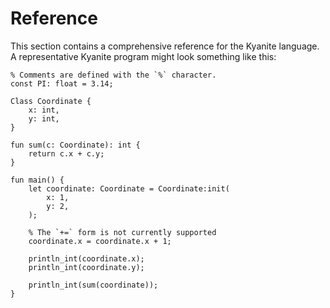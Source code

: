 # Reference

This section contains a comprehensive reference for the Kyanite language. A representative Kyanite program might look something like this:

```kyanite
% Comments are defined with the `%` character.
const PI: float = 3.14;

Class Coordinate {
    x: int,
    y: int,
}

fun sum(c: Coordinate): int {
    return c.x + c.y;
}

fun main() {
    let coordinate: Coordinate = Coordinate:init(
        x: 1,
        y: 2,
    );

    % The `+=` form is not currently supported
    coordinate.x = coordinate.x + 1;

    println_int(coordinate.x);
    println_int(coordinate.y);

    println_int(sum(coordinate));
}
```
